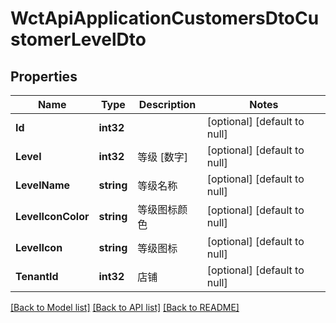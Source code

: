 # WctApiApplicationCustomersDtoCustomerLevelDto

## Properties
Name | Type | Description | Notes
------------ | ------------- | ------------- | -------------
**Id** | **int32** |  | [optional] [default to null]
**Level** | **int32** | 等级 [数字] | [optional] [default to null]
**LevelName** | **string** | 等级名称 | [optional] [default to null]
**LevelIconColor** | **string** | 等级图标颜色 | [optional] [default to null]
**LevelIcon** | **string** | 等级图标 | [optional] [default to null]
**TenantId** | **int32** | 店铺 | [optional] [default to null]

[[Back to Model list]](../README.md#documentation-for-models) [[Back to API list]](../README.md#documentation-for-api-endpoints) [[Back to README]](../README.md)

